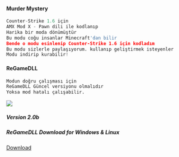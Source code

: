 #### Murder Mystery
```py
Counter-Strike 1.6 için
AMX Mod X - Pawn dili ile kodlanıp
Harika bir moda dönümüştür
Bu modu coğu insanlar Minecraft'dan bilir 
Bende o modu esinlenip Counter-Strike 1.6 için kodladım
Bu modu sizlerle paylaşıyorum. kullanıp geliştirmek isteyenler
Modu indirip kurabilir!
```
#### ReGameDLL
```py
Modun doğru çalışması için
ReGameDLL Güncel versiyonu olmalıdır
Yoksa mod hatalı çalışabilir.
```
<img src="https://cdn.discordapp.com/attachments/1075338046217650247/1084571985889198140/Picsart_23-03-12_23-20-18-169.jpg">

##### ***Version 2.0b***
##### ***ReGameDLL Download for*** __**Windows & Linux**__
[Download](https://github.com/s1lentq/ReGameDLL_CS/releases/download/5.21.0.546/regamedll-bin-5.21.0.546.zip)

